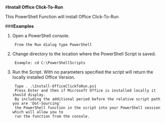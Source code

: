 ﻿#**Install Office Click-To-Run**

This PowerShell Function will install Office Click-To-Run  

###**Examples**

1. Open a PowerShell console.

		From the Run dialog type PowerShell 
		
2. Change directory to the location where the PowerShell Script is saved.

		Example: cd C:\PowerShellScripts
		
2. Run the Script. With no parameters specified the script will return the locally installed Office Version.

		Type . .\Install-OfficeClickToRun.ps1
		Press Enter and then if Microsoft Office is installed locally it should display. 
		By including the additional period before the relative script path you are 'Dot-Sourcing' 
		the PowerShell function in the script into your PowerShell session which will allow you to 
		run the function from the console.
	
	

	

